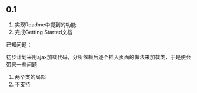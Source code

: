 ## 0.1

1. 实现Readme中提到的功能
2. 完成Getting Started文档

已知问题：

初步计划采用ajax加载代码，分析依赖后逐个插入页面的做法来加载类，于是便会带来一些问题

1. 两个类的局部
2. 不支持